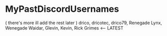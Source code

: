 # MyPastDiscordUsernames
( there's more ill add the rest later )
drico,
dricotec,
drico79,
Renegade Lynx,
Wenegade Waidar,
Glevin,
Kevin,
Rick Grimes <-- LATEST
